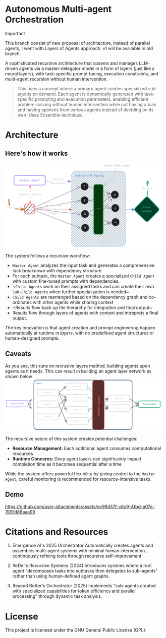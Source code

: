 # Autonomous Multi-agent Orchestration

> [!IMPORTANT]
> This branch consist of new proposal of architecture, Instead of parallel agents, I went with Layers of Agents approach. v1 will be available in old branch.

A sophisticated recursive architecture that spawns and manages LLM-driven agents via a master-delegator model in a form of layers (just like a neural layers), with task-specific prompt tuning, execution constraints, and multi-agent recursion without human intervention.

> This uses a concept where a primary agent creates specialized sub-agents on demand. Each agent is dynamically generated with task-specific prompting and execution parameters, enabling efficient problem-solving without human intervention while not having a bias and having opinions from various agents instead of deciding on its own. Uses Ensemble technique.

# Architecture

## Here's how it works

![architecture diagram](/assets/architecture_layers.png)

The system follows a recursive workflow:

- `Master Agent` analyzes the input task and generates a comprehensive task breakdown with dependency structure.
- For each subtask, the `Master Agent` creates a specialized `Child Agent` with custom fine-tuned prompts with dependencies.
- ~`Child Agents` work on their assigned tasks and can create their own `Sub-Child Agents` when further specialization is needed~
- `Child Agents` are rearranged based on the dependency graph and co-ordinates with other agents while sharing context
- ~Results flow back up the hierarchy for integration and final output~
- Results flow through layers of agents with context and intreprets a final output.

The key innovation is that agent creation and prompt engineering happen automatically at runtime in _layers_, with no predefined agent structures or human-designed prompts.

## Caveats

As you see, this runs on recrusive layers method. building agents upon agents as it needs. This can result in building an agent layer network as shown below
![agent tree](/assets/layers.png)

The recursive nature of this system creates potential challenges:

- **Resource Management:** Each additional agent consumes computational resources
- **Runtime Concerns:** Deep agent layers can significantly impact completion time as it becomes sequential after a time

While the system offers powerful flexibility by giving control to the `Master Agent`, careful monitoring is recommended for resource-intensive tasks.

## Demo

https://github.com/user-attachments/assets/ec99d37f-c6c9-4fbd-a07e-1997d88aaa99

# Citations and Resources

1. Emergence AI's 2025 Orchestrator
   Automatically creates agents and assembles multi-agent systems with minimal human intervention... continuously refining tools through recursive self-improvement

2. ReDel's Recursive Systems (2024)
   Introduces systems where a root agent "decomposes tasks into subtasks then delegates to sub-agents" rather than using human-defined agent graphs.

3. Beyond Better's Orchestrator (2025)
   Implements "sub-agents created with specialized capabilities for token efficiency and parallel processing" through dynamic task analysis.

# License

This project is licensed under the GNU General Public License (GPL).
